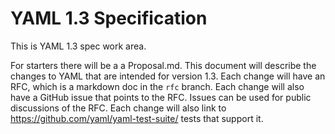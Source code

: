 YAML 1.3 Specification
======================

This is YAML 1.3 spec work area.

For starters there will be a a Proposal.md.
This document will describe the changes to YAML that are intended for version 1.3.
Each change will have an RFC, which is a markdown doc in the `rfc` branch.
Each change will also have a GitHub issue that points to the RFC.
Issues can be used for public discussions of the RFC.
Each change will also link to https://github.com/yaml/yaml-test-suite/ tests that support it.
